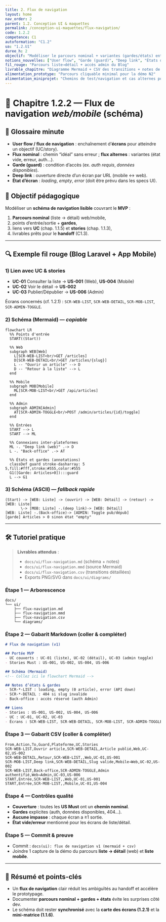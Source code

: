 ```yaml
---
title: 2. Flux de navigation
layout: home
nav_order: 2
parent: 1.2. Conception UI & maquettes
permalink: /conception-ui-maquettes/flux-navigation/
code: 1.2.2
competence: C1
autoformation: "C1.2"
ua: "1.2.U1"
duree_h: 2
objectif: "Modéliser le parcours nominal + variantes (gardes/états) entre écrans web/mobile."
notions_nouvelles: ["User flow", "Garde (guard)", "Deep link", "États d’écran (loading/empty/error)"]
fil_rouge: "Parcours liste→détail + accès admin du Blog"
livrable_chapitre: "Diagramme Mermaid + CSV des transitions + notes de gardes/états"
alimentation_prototype: "Parcours cliquable minimal pour la démo N2"
alimentation_miniprojet: "Chemins de test/navigation et cas alternes pour N3"
---
```


# 📘 Chapitre 1.2.2 — Flux de navigation *web/mobile* (schéma)

## 📒 Glossaire minute
- **User flow / flux de navigation** : enchaînement d’**écrans** pour atteindre un objectif (UC/story).
- **Flux nominal** : chemin “idéal” sans erreur ; **flux alternes** : variantes (état vide, erreur, auth…).
- **Garde (guard)** : condition d’accès (ex. *auth requis*, *données disponibles*).
- **Deep link** : ouverture directe d’un écran par URL (mobile ↔ web).
- **État d’écran** : *loading*, *empty*, *error* (doit être prévu dans les specs UI).

## 🎯 Objectif pédagogique
Modéliser un **schéma de navigation lisible** couvrant le **MVP** :  
1) **Parcours nominal** (liste → détail) web/mobile,  
2) points d’entrée/sortie + **gardes**,  
3) liens vers **UC** (chap. 1.1.5) et **stories** (chap. 1.1.3),  
4) livrables prêts pour le **handoff** (C1.3).

---

## 🔍 Exemple fil rouge (Blog Laravel + App Mobile)

### 1) Lien avec UC & stories
- **UC-01** Consulter la liste → **US-001** (Web), **US-004** (Mobile)  
- **UC-02** Voir le détail → **US-002**  
- **UC-03** Publier/Dépublier → **US-006** (Admin)

Écrans concernés (cf. 1.2.1) : `SCR-WEB-LIST`, `SCR-WEB-DETAIL`, `SCR-MOB-LIST`, `SCR-ADMIN-TOGGLE`.

### 2) Schéma (Mermaid) — *copiable*
```mermaid
flowchart LR
  %% Points d'entrée
  START((Start))

  %% Web
  subgraph WEB[Web]
    L[SCR-WEB-LIST<br/>GET /articles]
    D[SCR-WEB-DETAIL<br/>GET /articles/{slug}]
    L -- "Ouvrir un article" --> D
    D -- "Retour à la liste" --> L
  end

  %% Mobile
  subgraph MOB[Mobile]
    ML[SCR-MOB-LIST<br/>GET /api/articles]
  end

  %% Admin
  subgraph ADMIN[Admin]
    AT[SCR-ADMIN-TOGGLE<br/>POST /admin/articles/{id}/toggle]
  end

  %% Entrées
  START --> L
  START --> ML

  %% Connexions inter-plateformes
  ML -. "Deep link (web)" .-> D
  L -. "Back-office" .-> AT

  %% États et gardes (annotations)
  classDef guard stroke-dasharray: 5 5,fill:#fff,stroke:#555,color:#555
  G1([Garde: Articles>0]):::guard
  L --> G1
````

### 3) Schéma (ASCII) — *fallback rapide*

```
(Start) -> [WEB: Liste] -> (ouvrir) -> [WEB: Détail] -> (retour) -> [WEB: Liste]
       \-> [MOB: Liste] -.(deep link)-> [WEB: Détail]
[WEB: Liste] -.(Back-office)-> [ADMIN: Toggle pub/dépub]
[garde] Articles > 0 sinon état "empty"
```

---

## 🛠 Tutoriel pratique

> **Livrables attendus** :
>
> * `docs/ui/flux-navigation.md` (schéma + notes)
> * `docs/ui/flux-navigation.mmd` (source Mermaid)
> * `docs/ui/flux-navigation.csv` (transitions détaillées)
> * Exports PNG/SVG dans `docs/ui/diagrams/`

### Étape 1 — Arborescence

```
docs/
└── ui/
    ├── flux-navigation.md
    ├── flux-navigation.mmd
    ├── flux-navigation.csv
    └── diagrams/
```

### Étape 2 — Gabarit Markdown (coller & compléter)

```md
# Flux de navigation (v1)

## Portée MVP
- UC couverts : UC-01 (liste), UC-02 (détail), UC-03 (admin toggle)
- Stories Must : US-001, US-002, US-004, US-006

## Schéma (Mermaid)
<!-- Collez ici le flowchart Mermaid -->

## Notes d’états & gardes
- SCR-*-LIST : loading, empty (0 article), error (API down)
- SCR-*-DETAIL : 404 si slug invalide
- Back-office : accès réservé (auth Admin)

## Liens
- Stories : US-001, US-002, US-004, US-006
- UC : UC-01, UC-02, UC-03
- Écrans : SCR-WEB-LIST, SCR-WEB-DETAIL, SCR-MOB-LIST, SCR-ADMIN-TOGGLE
```

### Étape 3 — Gabarit CSV (coller & compléter)

```csv
From,Action,To,Guard,Plateforme,UC,Stories
SCR-WEB-LIST,Ouvrir article,SCR-WEB-DETAIL,Article publié,Web,UC-02,US-002
SCR-WEB-DETAIL,Retour,SCR-WEB-LIST,,Web,UC-01,US-001
SCR-MOB-LIST,Deep link,SCR-WEB-DETAIL,Slug valide,Mobile→Web,UC-02,US-002
SCR-WEB-LIST,Back-office,SCR-ADMIN-TOGGLE,Admin authentifié,Web→Admin,UC-03,US-006
START,Entrée,SCR-WEB-LIST,,Web,UC-01,US-001
START,Entrée,SCR-MOB-LIST,,Mobile,UC-01,US-004
```

### Étape 4 — Contrôles qualité

* **Couverture** : toutes les **US Must** ont un **chemin nominal**.
* **Gardes** explicites (auth, données disponibles, 404…).
* **Aucune impasse** : chaque écran a ≥1 sortie.
* **État vide/erreur** mentionné pour les écrans de liste/détail.

### Étape 5 — Commit & preuve

* Commit : `docs(ui): flux de navigation v1 (mermaid + csv)`
* Joindre 1 capture de la démo du parcours **liste → détail** (web) et **liste mobile**.

---

## 🧾 Résumé et points-clés

* Un **flux de navigation** clair réduit les ambiguïtés au handoff et accélère le prototypage.
* Documenter **parcours nominal + gardes + états** évite les surprises côté dev.
* Le schéma doit rester **synchronisé** avec la **carte des écrans (1.2.1)** et la **mini-matrice (1.1.6)**.

